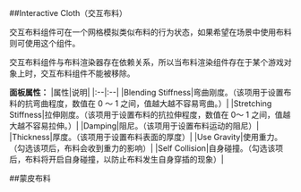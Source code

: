 ##Interactive Cloth（交互布料） 

交互布料组件可在一个网格模拟类似布料的行为状态，如果希望在场景中使用布料则可使用这个组件。

交互布料组件与布料渲染器存在依赖关系，所以当布料渲染组件存在于某个游戏对象上时，交互布料组件不能被移除。

**面板属性：**
|属性|说明|
|:--|:--|
|Blending Stiffness|弯曲刚度。（该项用于设置布料的抗弯曲程度，数值在 0 ～ 1 之间，值越大越不容易弯曲。）|
|Stretching Stiffness|拉伸刚度。（该项用于设置布料的抗拉伸程度，数值在 0～ 1 之间，值越大越不容易拉伸。）|
|Damping|阻尼。（该项用于设置布料运动的阻尼）|
|Thickness|厚度。（该项用于设置布料表面的厚度）|
|Use Gravity|使用重力。（勾选该项后，布料会收到重力的影响）|
|Self Collision|自身碰撞。（勾选该项后，布料将开启自身碰撞，以防止布料发生自身穿插的现象）|


##蒙皮布料